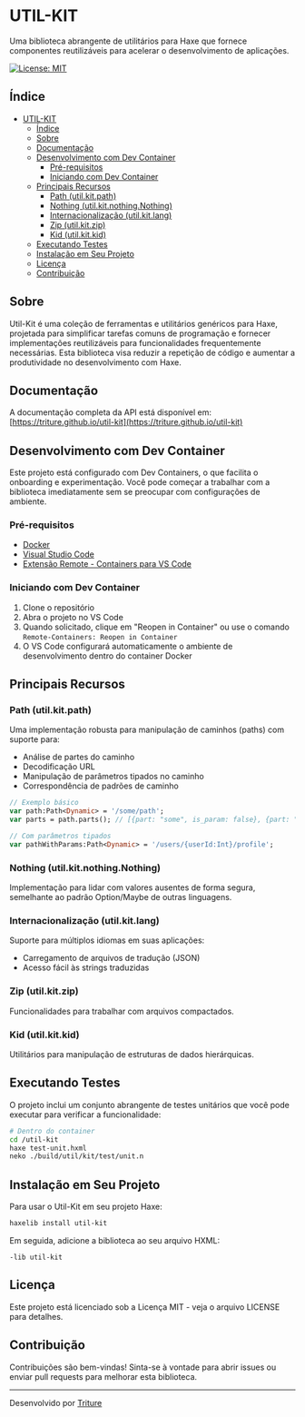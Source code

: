 # UTIL-KIT

Uma biblioteca abrangente de utilitários para Haxe que fornece componentes reutilizáveis para acelerar o desenvolvimento de aplicações.

[![License: MIT](https://img.shields.io/badge/License-MIT-yellow.svg)](https://opensource.org/licenses/MIT)

## Índice

- [UTIL-KIT](#util-kit)
  - [Índice](#índice)
  - [Sobre](#sobre)
  - [Documentação](#documentação)
  - [Desenvolvimento com Dev Container](#desenvolvimento-com-dev-container)
    - [Pré-requisitos](#pré-requisitos)
    - [Iniciando com Dev Container](#iniciando-com-dev-container)
  - [Principais Recursos](#principais-recursos)
    - [Path (util.kit.path)](#path-utilkitpath)
    - [Nothing (util.kit.nothing.Nothing)](#nothing-utilkitnothingnothing)
    - [Internacionalização (util.kit.lang)](#internacionalização-utilkitlang)
    - [Zip (util.kit.zip)](#zip-utilkitzip)
    - [Kid (util.kit.kid)](#kid-utilkitkid)
  - [Executando Testes](#executando-testes)
  - [Instalação em Seu Projeto](#instalação-em-seu-projeto)
  - [Licença](#licença)
  - [Contribuição](#contribuição)

## Sobre

Util-Kit é uma coleção de ferramentas e utilitários genéricos para Haxe, projetada para simplificar tarefas comuns de programação e fornecer implementações reutilizáveis para funcionalidades frequentemente necessárias. Esta biblioteca visa reduzir a repetição de código e aumentar a produtividade no desenvolvimento com Haxe.

## Documentação

A documentação completa da API está disponível em:
[https://triture.github.io/util-kit](https://triture.github.io/util-kit)

## Desenvolvimento com Dev Container

Este projeto está configurado com Dev Containers, o que facilita o onboarding e experimentação. Você pode começar a trabalhar com a biblioteca imediatamente sem se preocupar com configurações de ambiente.

### Pré-requisitos

- [Docker](https://www.docker.com/products/docker-desktop)
- [Visual Studio Code](https://code.visualstudio.com/)
- [Extensão Remote - Containers para VS Code](https://marketplace.visualstudio.com/items?itemName=ms-vscode-remote.remote-containers)

### Iniciando com Dev Container

1. Clone o repositório
2. Abra o projeto no VS Code
3. Quando solicitado, clique em "Reopen in Container" ou use o comando `Remote-Containers: Reopen in Container`
4. O VS Code configurará automaticamente o ambiente de desenvolvimento dentro do container Docker

## Principais Recursos

### Path (util.kit.path)

Uma implementação robusta para manipulação de caminhos (paths) com suporte para:
- Análise de partes do caminho
- Decodificação URL
- Manipulação de parâmetros tipados no caminho
- Correspondência de padrões de caminho

```haxe
// Exemplo básico
var path:Path<Dynamic> = '/some/path';
var parts = path.parts(); // [{part: "some", is_param: false}, {part: "path", is_param: false}]

// Com parâmetros tipados
var pathWithParams:Path<Dynamic> = '/users/{userId:Int}/profile';
```

### Nothing (util.kit.nothing.Nothing)

Implementação para lidar com valores ausentes de forma segura, semelhante ao padrão Option/Maybe de outras linguagens.

### Internacionalização (util.kit.lang)

Suporte para múltiplos idiomas em suas aplicações:
- Carregamento de arquivos de tradução (JSON)
- Acesso fácil às strings traduzidas

### Zip (util.kit.zip)

Funcionalidades para trabalhar com arquivos compactados.

### Kid (util.kit.kid)

Utilitários para manipulação de estruturas de dados hierárquicas.

## Executando Testes

O projeto inclui um conjunto abrangente de testes unitários que você pode executar para verificar a funcionalidade:

```bash
# Dentro do container
cd /util-kit
haxe test-unit.hxml
neko ./build/util/kit/test/unit.n
```

## Instalação em Seu Projeto

Para usar o Util-Kit em seu projeto Haxe:

```bash
haxelib install util-kit
```

Em seguida, adicione a biblioteca ao seu arquivo HXML:

```hxml
-lib util-kit
```

## Licença

Este projeto está licenciado sob a Licença MIT - veja o arquivo LICENSE para detalhes.

## Contribuição

Contribuições são bem-vindas! Sinta-se à vontade para abrir issues ou enviar pull requests para melhorar esta biblioteca.

---

Desenvolvido por [Triture](https://github.com/triture)